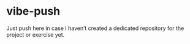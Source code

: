 # vibe-push
Just push here in case I haven’t created a dedicated repository for the project or exercise yet.
